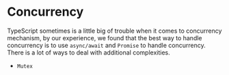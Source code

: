 # Concurrency

TypeScript sometimes is a little big of trouble when it comes to concurrency mechanism, by our experience, we found that
the best way to handle concurrency is to use `async/await` and `Promise` to handle concurrency. There is a lot of ways
to deal with additional complexities.

- `Mutex`